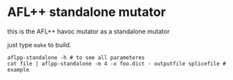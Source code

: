 # AFL++ standalone mutator

this is the AFL++ havoc mutator as a standalone mutator

just type `make` to build.

```
aflpp-standalone -h # to see all parameteres
cat file | aflpp-standalone -m 4 -x foo.dict - outputfile splicefile # example
```
